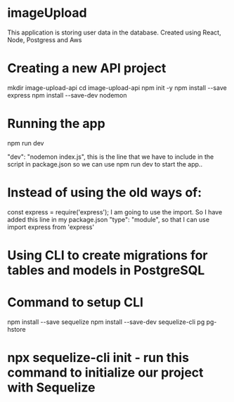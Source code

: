 # imageUpload
This application is storing user data in the database. Created using React, Node,  Postgress and Aws

# Creating a new API project
mkdir image-upload-api
cd image-upload-api
npm init -y
npm install --save express
npm install --save-dev nodemon

# Running the app
npm run dev

 "dev": "nodemon index.js", this is the line that we have to include in the script in package.json so we can use npm run dev to start the app..

# Instead of using the old ways of:
const express = require('express'); I am going to use the import. So I have added this line in my package.json
"type": "module", so that I can use import express from 'express'

# Using CLI to create migrations for tables and models in PostgreSQL

# Command to setup CLI
npm install --save sequelize
npm install --save-dev sequelize-cli pg pg-hstore

# npx sequelize-cli init - run this command to initialize our project with Sequelize